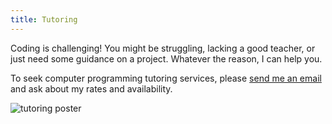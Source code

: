 ```yaml
---
title: Tutoring
---
```

Coding is challenging! You might be struggling, lacking a good teacher, or just need some guidance on a project. Whatever the reason, I can help you.

To seek computer programming tutoring services, please [send me an email](mailto:stel@stel.codes) and ask about my rates and availability.

![tutoring poster](/img/poster8.png)
